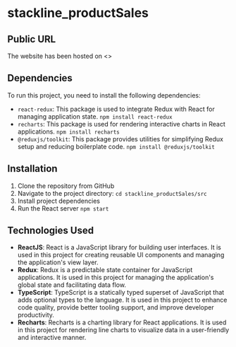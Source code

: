 # stackline_productSales

## Public URL
The website has been hosted on <>

## Dependencies

To run this project, you need to install the following dependencies:
- `react-redux`: This package is used to integrate Redux with React for managing application state.
```npm install react-redux```
- `recharts`: This package is used for rendering interactive charts in React applications.
```npm install recharts```
- `@reduxjs/toolkit`: This package provides utilities for simplifying Redux setup and reducing boilerplate code.
```npm install @reduxjs/toolkit```

## Installation

1. Clone the repository from GitHub
2. Navigate to the project directory:
```cd stackline_productSales/src```
3. Install project dependencies
4. Run the React server
```npm start```


## Technologies Used

- **ReactJS**: React is a JavaScript library for building user interfaces. It is used in this project for creating reusable UI components and managing the application's view layer.
- **Redux**: Redux is a predictable state container for JavaScript applications. It is used in this project for managing the application's global state and facilitating data flow.
- **TypeScript**: TypeScript is a statically typed superset of JavaScript that adds optional types to the language. It is used in this project to enhance code quality, provide better tooling support, and improve developer productivity.
- **Recharts**: Recharts is a charting library for React applications. It is used in this project for rendering line charts to visualize data in a user-friendly and interactive manner.



